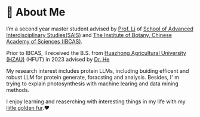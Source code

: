 # 👀 About Me

I’m a second year master student advised by [Prof. Li](https://ib.cas.cn/sourcedb/cn/expert/202312/t20231213_6912346.html) of [School of Advanced Interdisciplinary Studies(SAIS)](https://sais.ucas.ac.cn/index.php/zh/) and [The Institute of Botany, Chinese Academy of Sciences (IBCAS)](https://www.ibcas.ac.cn/).

Prior to IBCAS, I received the B.S. from [Huazhong Agricultural University (HZAU)](https://www.hzau.edu.cn/) (HFUT) in 2023 advised by [Dr. He](https://faculty.hzau.edu.cn/heyanhong/zh_CN/yjgk/107227/list/index.htm)

My research interest includes protein LLMs, including buiding efficent and robust LLM for protein generate, foracsting and analysis. Besides, I' m trying to explain photosynthesis with machine learing and data mining methods.

I enjoy learning and reaserching with interesting things in my life with my [liitle golden fur](sun123-cmd.github.io).❤️